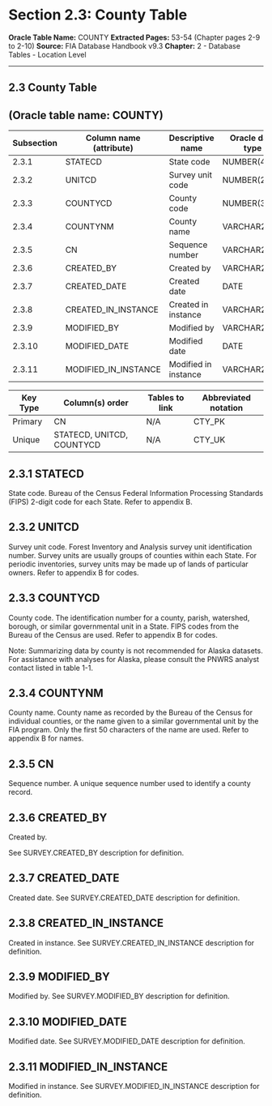 # Section 2.3: County Table
**Oracle Table Name:** COUNTY
**Extracted Pages:** 53-54 (Chapter pages 2-9 to 2-10)
**Source:** FIA Database Handbook v9.3
**Chapter:** 2 - Database Tables - Location Level

---

## 2.3 County Table

## (Oracle table name: COUNTY)

| Subsection   | Column name (attribute)   | Descriptive name     | Oracle data type   |
|--------------|---------------------------|----------------------|--------------------|
| 2.3.1        | STATECD                   | State code           | NUMBER(4)          |
| 2.3.2        | UNITCD                    | Survey unit code     | NUMBER(2)          |
| 2.3.3        | COUNTYCD                  | County code          | NUMBER(3)          |
| 2.3.4        | COUNTYNM                  | County name          | VARCHAR2(50)       |
| 2.3.5        | CN                        | Sequence number      | VARCHAR2(34)       |
| 2.3.6        | CREATED_BY                | Created by           | VARCHAR2(30)       |
| 2.3.7        | CREATED_DATE              | Created date         | DATE               |
| 2.3.8        | CREATED_IN_INSTANCE       | Created in instance  | VARCHAR2(6)        |
| 2.3.9        | MODIFIED_BY               | Modified by          | VARCHAR2(30)       |
| 2.3.10       | MODIFIED_DATE             | Modified date        | DATE               |
| 2.3.11       | MODIFIED_IN_INSTANCE      | Modified in instance | VARCHAR2(6)        |

| Key Type   | Column(s) order           | Tables to link   | Abbreviated notation   |
|------------|---------------------------|------------------|------------------------|
| Primary    | CN                        | N/A              | CTY_PK                 |
| Unique     | STATECD, UNITCD, COUNTYCD | N/A              | CTY_UK                 |

## 2.3.1 STATECD

State code. Bureau of the Census Federal Information Processing Standards (FIPS) 2-digit code for each State. Refer to appendix B.

## 2.3.2 UNITCD

Survey unit code. Forest Inventory and Analysis survey unit identification number. Survey units are usually groups of counties within each State. For periodic inventories, survey units may be made up of lands of particular owners. Refer to appendix B for codes.

## 2.3.3 COUNTYCD

County code. The identification number for a county, parish, watershed, borough, or similar governmental unit in a State. FIPS codes from the Bureau of the Census are used. Refer to appendix B for codes.

Note: Summarizing data by county is not recommended for Alaska datasets. For assistance with analyses for Alaska, please consult the PNWRS analyst contact listed in table 1-1.

## 2.3.4 COUNTYNM

County name. County name as recorded by the Bureau of the Census for individual counties, or the name given to a similar governmental unit by the FIA program. Only the first 50 characters of the name are used. Refer to appendix B for names.

## 2.3.5 CN

Sequence number. A unique sequence number used to identify a county record.

## 2.3.6 CREATED\_BY

Created by.

See SURVEY.CREATED\_BY description for definition.

## 2.3.7 CREATED\_DATE

Created date. See SURVEY.CREATED\_DATE description for definition.

## 2.3.8 CREATED\_IN\_INSTANCE

Created in instance. See SURVEY.CREATED\_IN\_INSTANCE description for definition.

## 2.3.9 MODIFIED\_BY

Modified by. See SURVEY.MODIFIED\_BY description for definition.

## 2.3.10 MODIFIED\_DATE

Modified date. See SURVEY.MODIFIED\_DATE description for definition.

## 2.3.11 MODIFIED\_IN\_INSTANCE

Modified in instance. See SURVEY.MODIFIED\_IN\_INSTANCE description for definition.
